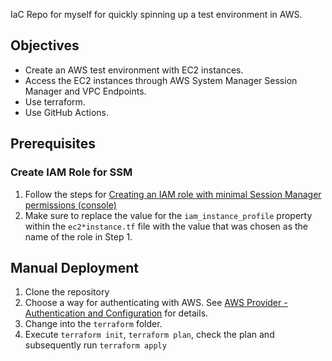 IaC Repo for myself for quickly spinning up a test environment in AWS.

## Objectives

- Create an AWS test environment with EC2 instances.
- Access the EC2 instances through AWS System Manager Session Manager and VPC Endpoints.
- Use terraform.
- Use GitHub Actions.

## Prerequisites

### Create IAM Role for SSM

1. Follow the steps for [Creating an IAM role with minimal Session Manager permissions (console)](https://docs.aws.amazon.com/systems-manager/latest/userguide/getting-started-create-iam-instance-profile.html#create-iam-instance-profile-ssn-only)
2. Make sure to replace the value for the `iam_instance_profile` property within the `ec2*instance.tf` file with the value that was chosen as the name of the role in Step 1.

## Manual Deployment

1. Clone the repository
2. Choose a way for authenticating with AWS. See [AWS Provider - Authentication and Configuration](https://registry.terraform.io/providers/hashicorp/aws/latest/docs#authentication-and-configuration) for details.
3. Change into the `terraform` folder.
4. Execute `terraform init`, `terraform plan`, check the plan and subsequently run `terraform apply`